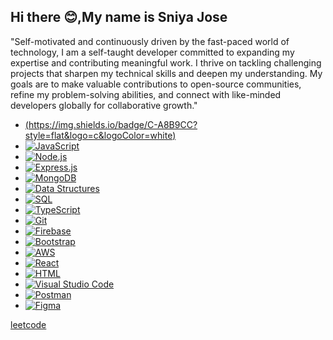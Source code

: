 ## Hi there 😊,My name is Sniya Jose
"Self-motivated and continuously driven by the fast-paced world of technology, I am a self-taught developer committed to expanding my expertise and contributing meaningful work. I thrive on tackling challenging projects that sharpen my technical skills and deepen my understanding. My goals are to make valuable contributions to open-source communities, refine my problem-solving abilities, and connect with like-minded developers globally for collaborative growth."

- [(https://img.shields.io/badge/C-A8B9CC?style=flat&logo=c&logoColor=white)](https://en.wikipedia.org/wiki/C_(programming_language))
- [![JavaScript](https://img.shields.io/badge/JavaScript-F7DF1E?style=flat&logo=javascript&logoColor=black)](https://developer.mozilla.org/en-US/docs/Web/JavaScript)
- [![Node.js](https://img.shields.io/badge/Node.js-339933?style=flat&logo=node.js&logoColor=white)](https://nodejs.org/)
- [![Express.js](https://img.shields.io/badge/Express.js-000000?style=flat&logo=express&logoColor=white)](https://expressjs.com/)
- [![MongoDB](https://img.shields.io/badge/MongoDB-47A248?style=flat&logo=mongodb&logoColor=white)](https://www.mongodb.com/)
- [![Data Structures](https://img.shields.io/badge/Data%20Structures-5A9?style=flat&logo=buffer&logoColor=white)](https://en.wikipedia.org/wiki/Data_structure)
- [![SQL](https://img.shields.io/badge/SQL-003B57?style=flat&logo=postgresql&logoColor=white)](https://www.w3schools.com/sql/)
- [![TypeScript](https://img.shields.io/badge/TypeScript-3178C6?style=flat&logo=typescript&logoColor=white)](https://www.typescriptlang.org/)
- [![Git](https://img.shields.io/badge/Git-F05032?style=flat&logo=git&logoColor=white)](https://git-scm.com/)
- [![Firebase](https://img.shields.io/badge/Firebase-FFCA28?style=flat&logo=firebase&logoColor=black)](https://firebase.google.com/)
- [![Bootstrap](https://img.shields.io/badge/Bootstrap-7952B3?style=flat&logo=bootstrap&logoColor=white)](https://getbootstrap.com/)
- [![AWS](https://img.shields.io/badge/AWS-232F3E?style=flat&logo=amazon-aws&logoColor=white)](https://aws.amazon.com/)
- [![React](https://img.shields.io/badge/React-61DAFB?style=flat&logo=react&logoColor=black)](https://reactjs.org/)
- [![HTML](https://img.shields.io/badge/HTML-E34F26?style=flat&logo=html5&logoColor=white)](https://developer.mozilla.org/en-US/docs/Web/HTML)
- [![Visual Studio Code](https://img.shields.io/badge/VS%20Code-007ACC?style=flat&logo=visual-studio-code&logoColor=white)](https://code.visualstudio.com/)
- [![Postman](https://img.shields.io/badge/Postman-FF6C37?style=flat&logo=postman&logoColor=white)](https://www.postman.com/)
- [![Figma](https://img.shields.io/badge/Figma-F24E1E?style=flat&logo=figma&logoColor=white)](https://www.figma.com/)


[leetcode](https://leetcode.com/u/Sniya_2004/)
